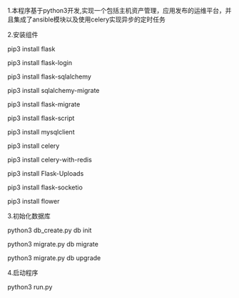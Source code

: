 1.本程序基于python3开发,实现一个包括主机资产管理，应用发布的运维平台，并且集成了ansible模块以及使用celery实现异步的定时任务

2.安装组件

pip3 install flask

pip3 install flask-login

pip3 install flask-sqlalchemy

pip3 install sqlalchemy-migrate

pip3 install flask-migrate

pip3 install flask-script

pip3 install mysqlclient

pip3 install celery

pip3 install celery-with-redis

pip3 install Flask-Uploads

pip3 install flask-socketio

pip3 install flower

3.初始化数据库

python3 db_create.py db init

python3 migrate.py db migrate

python3 migrate.py db upgrade

4.启动程序

python3 run.py
